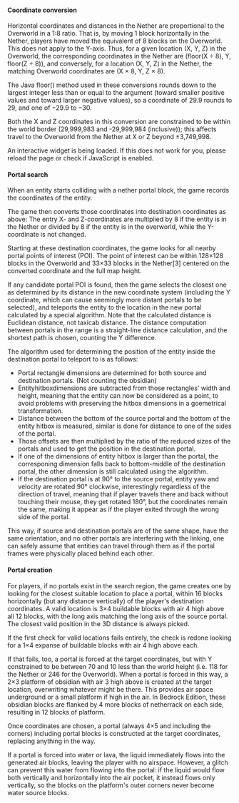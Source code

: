 #### Coordinate conversion
Horizontal coordinates and distances in the Nether are proportional to the Overworld in a 1:8 ratio. That is, by moving 1 block horizontally in the Nether, players have moved the equivalent of 8 blocks on the Overworld. This does not apply to the Y-axis. Thus, for a given location (X, Y, Z) in the Overworld, the corresponding coordinates in the Nether are (floor(X ÷ 8), Y, floor(Z ÷ 8)), and conversely, for a location (X, Y, Z) in the Nether, the matching Overworld coordinates are (X × 8, Y, Z × 8).

The Java floor() method used in these conversions rounds down to the largest integer less than or equal to the argument (toward smaller positive values and toward larger negative values), so a coordinate of 29.9 rounds to 29, and one of −29.9 to −30.

Both the X and Z coordinates in this conversion are constrained to be within the world border (29,999,983 and -29,999,984 (inclusive)); this affects travel to the Overworld from the Nether at X or Z beyond ±3,749,998.

An interactive widget is being loaded. If this does not work for you, please reload the page or check if JavaScript is enabled.
#### Portal search
When an entity starts colliding with a nether portal block, the game records the coordinates of the entity.

The game then converts those coordinates into destination coordinates as above: The entry X- and Z-coordinates are multiplied by 8 if the entity is in the Nether or divided by 8 if the entity is in the overworld, while the Y-coordinate is not changed.

Starting at these destination coordinates, the game looks for all nearby portal points of interest (POI). The point of interest can be within 128×128 blocks in the Overworld and 33×33 blocks in the Nether[3] centered on the converted coordinate and the full map height.

If any candidate portal POI is found, then the game selects the closest one as determined by its distance in the new coordinate system (including the Y coordinate, which can cause seemingly more distant portals to be selected), and teleports the entity to the location in the new portal calculated by a special algorithm. Note that the calculated distance is Euclidean distance, not taxicab distance. The distance computation between portals in the range is a straight-line distance calculation, and the shortest path is chosen, counting the Y difference.

The algorithm used for determining the position of the entity inside the destination portal to teleport to is as follows: 

- Portal rectangle dimensions are determined for both source and destination portals. (Not counting the obsidian)
- Entityhitboxdimensions are subtracted from those rectangles' width and height, meaning that the entity can now be considered as a point, to avoid problems with preserving the hitbox dimensions in a goemetrical transformation.
- Distance between the bottom of the source portal and the bottom of the entity hitbox is measured, similar is done for distance to one of the sides of the portal.
- Those offsets are then multiplied by the ratio of the reduced sizes of the portals and used to get the position in the destination portal.
- If one of the dimensions of entity hitbox is larger than the portal, the corresponing dimension falls back to bottom-middle of the destination portal, the other dimension is still calculated using the algorithm.
- If the destination portal is at 90° to the source portal, entity yaw and velocity are rotated 90° clockwise, interestingly regardless of the direction of travel, meaning that if player travels there and back without touching their mouse, they get rotated 180°, but the coordinates remain the same, making it appear as if the player exited through the wrong side of the portal.

This way, if source and destination portals are of the same shape, have the same orientation, and no other portals are interfering with the linking, one can safely assume that entities can travel through them as if the portal frames were physically placed behind each other.

#### Portal creation
For players, if no portals exist in the search region, the game creates one by looking for the closest suitable location to place a portal, within 16 blocks horizontally (but any distance vertically) of the player's destination coordinates. A valid location is 3×4 buildable blocks with air 4 high above all 12 blocks, with the long axis matching the long axis of the source portal. The closest valid position in the 3D distance is always picked.

If the first check for valid locations fails entirely, the check is redone looking for a 1×4 expanse of buildable blocks with air 4 high above each. 

If that fails, too, a portal is forced at the target coordinates, but with Y constrained to be between 70 and 10 less than the world height (i.e. 118 for the Nether or 246 for the Overworld). When a portal is forced in this way, a 2×3 platform of obsidian with air 3 high above is created at the target location, overwriting whatever might be there. This provides air space underground or a small platform if high in the air. In Bedrock Edition, these obsidian blocks are flanked by 4 more blocks of netherrack on each side, resulting in 12 blocks of platform.

Once coordinates are chosen, a portal (always 4×5 and including the corners) including portal blocks is constructed at the target coordinates, replacing anything in the way.

If a portal is forced into water or lava, the liquid immediately flows into the generated air blocks, leaving the player with no airspace. However, a glitch can prevent this water from flowing into the portal: if the liquid would flow both vertically and horizontally into the air pocket, it instead flows only vertically, so the blocks on the platform's outer corners never become water source blocks.


